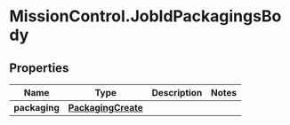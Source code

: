 # MissionControl.JobIdPackagingsBody

## Properties
Name | Type | Description | Notes
------------ | ------------- | ------------- | -------------
**packaging** | [**PackagingCreate**](PackagingCreate.md) |  | 
